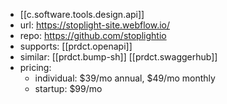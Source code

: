 
- [[c.software.tools.design.api]]
- url: https://stoplight-site.webflow.io/
- repo: https://github.com/stoplightio
- supports: [[prdct.openapi]]
- similar: [[prdct.bump-sh]] [[prdct.swaggerhub]]
- pricing:
  - individual: $39/mo annual, $49/mo monthly
  - startup: $99/mo